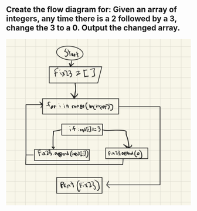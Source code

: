 ## Create the flow diagram for: Given an array of integers, any time there is a 2 followed by a 3, change the 3 to a 0. Output the changed array.
![](quiz_pic40.JPG)
